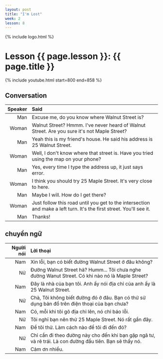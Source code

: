 ```yaml
---
layout: post
title: "I'm Lost"
week: 2
lesson: 8
---
```


{% include logo.html %}

# Lesson {{ page.lesson }}: {{ page.title }}

{% include youtube.html start=800 end=858 %}

## Conversation

Speaker | Said
---: | :---
Man | Excuse me, do you know where Walnut Street is?
Woman | Walnut Street? Hmmm. I've never heard of Walnut Street. Are you sure it's not Maple Street?
Man | Yeah this is my friend's house. He said his address is 25 Walnut Street.
Woman | Well, I don't know where that street is. Have you tried using the map on your phone?
Man | Yes, every time I type the address up, it just says error.
Woman | I think you should try 25 Maple Street. It's very close to here.
Man | Maybe I will. How do I get there?
Woman | Just follow this road until you get to the intersection and make a left turn. It's the first street. You'll see it.
Man | Thanks!

## chuyển ngữ

Người nói | Lời thoại
---: | :---
Nam | Xin lỗi, bạn có biết đường Walnut Street ở đâu không?
Nữ | Đường Walnut Street hả? Humm... Tôi chưa nghe đường Wanut Street. Có khi nào nó là Maple Street?
Nam | Đây là nhà của bạn tôi. Anh ấy nói địa chỉ của anh ấy là 25 Walnut Street.
Nữ | Chà, Tôi không biết đường đó ở đâu. Bạn có thử sử dụng bản đồ trên điện thoại của bạn chưa?
Nam | Có, mỗi khi tôi gõ địa chỉ lên, nó chỉ báo lỗi.
Nữ | Tôi nghĩ bạn nên thử 25 Maple Street. Nó rất gần đây.
Nam | Để tôi thử. Làm cách nào để tôi đi đến đó?
Nữ | Chỉ cần đi theo đường này cho đến khi bạn gặp ngã tư, và rẽ trái. Là con đường đầu tiên. Bạn sẽ thấy nó.
Nam | Cảm ơn nhiều.
